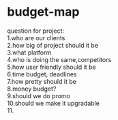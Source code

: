 # budget-map

question for project:  
1.who are our clients  
2.how big of project should it be  
3.what platform  
4.who is doing the same,competitors  
5.how user friendly should it be  
6.time budget, deadlines  
7.how pretty should it be  
8.money budget?  
9.should we do promo   
10.should we make it upgradable  
11.  
